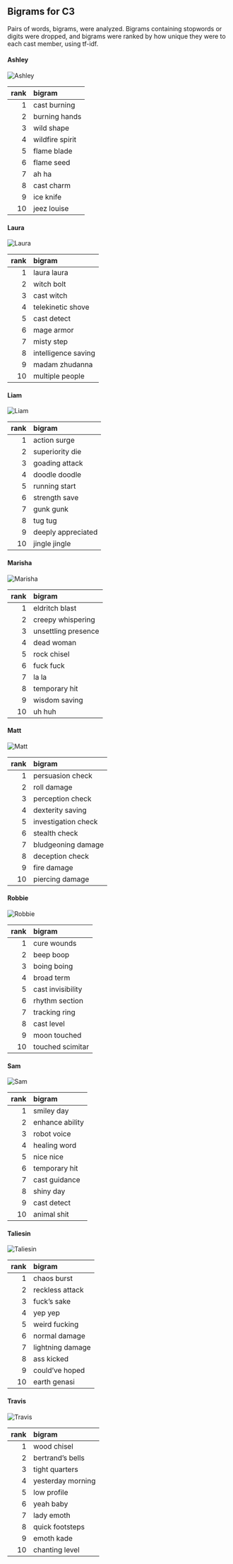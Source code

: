 
## Bigrams for C3

Pairs of words, bigrams, were analyzed. Bigrams containing stopwords or
digits were dropped, and bigrams were ranked by how unique they were to
each cast member, using tf-idf.

#### Ashley

![Ashley](../plots/bigramClouds/C3/C3ASHLEY.png)

| rank | bigram          |
| ---: | :-------------- |
|    1 | cast burning    |
|    2 | burning hands   |
|    3 | wild shape      |
|    4 | wildfire spirit |
|    5 | flame blade     |
|    6 | flame seed      |
|    7 | ah ha           |
|    8 | cast charm      |
|    9 | ice knife       |
|   10 | jeez louise     |

#### Laura

![Laura](../plots/bigramClouds/C3/C3LAURA.png)

| rank | bigram              |
| ---: | :------------------ |
|    1 | laura laura         |
|    2 | witch bolt          |
|    3 | cast witch          |
|    4 | telekinetic shove   |
|    5 | cast detect         |
|    6 | mage armor          |
|    7 | misty step          |
|    8 | intelligence saving |
|    9 | madam zhudanna      |
|   10 | multiple people     |

#### Liam

![Liam](../plots/bigramClouds/C3/C3LIAM.png)

| rank | bigram             |
| ---: | :----------------- |
|    1 | action surge       |
|    2 | superiority die    |
|    3 | goading attack     |
|    4 | doodle doodle      |
|    5 | running start      |
|    6 | strength save      |
|    7 | gunk gunk          |
|    8 | tug tug            |
|    9 | deeply appreciated |
|   10 | jingle jingle      |

#### Marisha

![Marisha](../plots/bigramClouds/C3/C3MARISHA.png)

| rank | bigram              |
| ---: | :------------------ |
|    1 | eldritch blast      |
|    2 | creepy whispering   |
|    3 | unsettling presence |
|    4 | dead woman          |
|    5 | rock chisel         |
|    6 | fuck fuck           |
|    7 | la la               |
|    8 | temporary hit       |
|    9 | wisdom saving       |
|   10 | uh huh              |

#### Matt

![Matt](../plots/bigramClouds/C3/C3MATT.png)

| rank | bigram              |
| ---: | :------------------ |
|    1 | persuasion check    |
|    2 | roll damage         |
|    3 | perception check    |
|    4 | dexterity saving    |
|    5 | investigation check |
|    6 | stealth check       |
|    7 | bludgeoning damage  |
|    8 | deception check     |
|    9 | fire damage         |
|   10 | piercing damage     |

#### Robbie

![Robbie](../plots/bigramClouds/C3/C3ROBBIE.png)

| rank | bigram            |
| ---: | :---------------- |
|    1 | cure wounds       |
|    2 | beep boop         |
|    3 | boing boing       |
|    4 | broad term        |
|    5 | cast invisibility |
|    6 | rhythm section    |
|    7 | tracking ring     |
|    8 | cast level        |
|    9 | moon touched      |
|   10 | touched scimitar  |

#### Sam

![Sam](../plots/bigramClouds/C3/C3SAM.png)

| rank | bigram          |
| ---: | :-------------- |
|    1 | smiley day      |
|    2 | enhance ability |
|    3 | robot voice     |
|    4 | healing word    |
|    5 | nice nice       |
|    6 | temporary hit   |
|    7 | cast guidance   |
|    8 | shiny day       |
|    9 | cast detect     |
|   10 | animal shit     |

#### Taliesin

![Taliesin](../plots/bigramClouds/C3/C3TALIESIN.png)

| rank | bigram           |
| ---: | :--------------- |
|    1 | chaos burst      |
|    2 | reckless attack  |
|    3 | fuck’s sake      |
|    4 | yep yep          |
|    5 | weird fucking    |
|    6 | normal damage    |
|    7 | lightning damage |
|    8 | ass kicked       |
|    9 | could’ve hoped   |
|   10 | earth genasi     |

#### Travis

![Travis](../plots/bigramClouds/C3/C3TRAVIS.png)

| rank | bigram            |
| ---: | :---------------- |
|    1 | wood chisel       |
|    2 | bertrand’s bells  |
|    3 | tight quarters    |
|    4 | yesterday morning |
|    5 | low profile       |
|    6 | yeah baby         |
|    7 | lady emoth        |
|    8 | quick footsteps   |
|    9 | emoth kade        |
|   10 | chanting level    |

